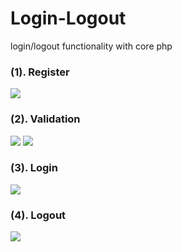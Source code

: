 # Login-Logout
login/logout functionality with core php

<h3>(1). Register</h3>
<img src="screenshot_1.png"/>

<h3>(2). Validation</h3>
<img src="screenshot_2.png"/>
<img src="screenshot_3.png"/>

<h3>(3). Login</h3>
<img src="screenshot_4.png"/>

<h3>(4). Logout</h3>
<img src="screenshot_5.png"/>
